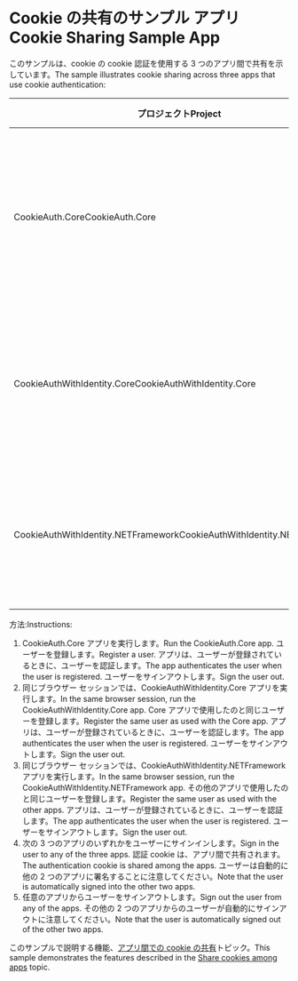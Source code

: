 # <a name="cookie-sharing-sample-app"></a><span data-ttu-id="e5633-101">Cookie の共有のサンプル アプリ</span><span class="sxs-lookup"><span data-stu-id="e5633-101">Cookie Sharing Sample App</span></span>

<span data-ttu-id="e5633-102">このサンプルは、cookie の cookie 認証を使用する 3 つのアプリ間で共有を示しています。</span><span class="sxs-lookup"><span data-stu-id="e5633-102">The sample illustrates cookie sharing across three apps that use cookie authentication:</span></span>

| <span data-ttu-id="e5633-103">プロジェクト</span><span class="sxs-lookup"><span data-stu-id="e5633-103">Project</span></span>                             | <span data-ttu-id="e5633-104">説明</span><span class="sxs-lookup"><span data-stu-id="e5633-104">Description</span></span> |
| ----------------------------------- | ----------- |
| <span data-ttu-id="e5633-105">CookieAuth.Core</span><span class="sxs-lookup"><span data-stu-id="e5633-105">CookieAuth.Core</span></span>                     | <span data-ttu-id="e5633-106">ASP.NET Core Identity を使用せずに ASP.NET Core Razor ページ アプリ</span><span class="sxs-lookup"><span data-stu-id="e5633-106">ASP.NET Core Razor Pages app without using ASP.NET Core Identity</span></span> |
| <span data-ttu-id="e5633-107">CookieAuthWithIdentity.Core</span><span class="sxs-lookup"><span data-stu-id="e5633-107">CookieAuthWithIdentity.Core</span></span>         | <span data-ttu-id="e5633-108">ASP.NET Core Identity を使用して ASP.NET Core MVC アプリ</span><span class="sxs-lookup"><span data-stu-id="e5633-108">ASP.NET Core MVC app with ASP.NET Core Identity</span></span> |
| <span data-ttu-id="e5633-109">CookieAuthWithIdentity.NETFramework</span><span class="sxs-lookup"><span data-stu-id="e5633-109">CookieAuthWithIdentity.NETFramework</span></span> | <span data-ttu-id="e5633-110">ASP.NET Identity での ASP.NET フレームワーク MVC アプリ</span><span class="sxs-lookup"><span data-stu-id="e5633-110">ASP.NET Framework MVC app with ASP.NET Identity</span></span> |

<span data-ttu-id="e5633-111">方法:</span><span class="sxs-lookup"><span data-stu-id="e5633-111">Instructions:</span></span>

1. <span data-ttu-id="e5633-112">CookieAuth.Core アプリを実行します。</span><span class="sxs-lookup"><span data-stu-id="e5633-112">Run the CookieAuth.Core app.</span></span> <span data-ttu-id="e5633-113">ユーザーを登録します。</span><span class="sxs-lookup"><span data-stu-id="e5633-113">Register a user.</span></span> <span data-ttu-id="e5633-114">アプリは、ユーザーが登録されているときに、ユーザーを認証します。</span><span class="sxs-lookup"><span data-stu-id="e5633-114">The app authenticates the user when the user is registered.</span></span> <span data-ttu-id="e5633-115">ユーザーをサインアウトします。</span><span class="sxs-lookup"><span data-stu-id="e5633-115">Sign the user out.</span></span>
1. <span data-ttu-id="e5633-116">同じブラウザー セッションでは、CookieAuthWithIdentity.Core アプリを実行します。</span><span class="sxs-lookup"><span data-stu-id="e5633-116">In the same browser session, run the CookieAuthWithIdentity.Core app.</span></span> <span data-ttu-id="e5633-117">Core アプリで使用したのと同じユーザーを登録します。</span><span class="sxs-lookup"><span data-stu-id="e5633-117">Register the same user as used with the Core app.</span></span> <span data-ttu-id="e5633-118">アプリは、ユーザーが登録されているときに、ユーザーを認証します。</span><span class="sxs-lookup"><span data-stu-id="e5633-118">The app authenticates the user when the user is registered.</span></span> <span data-ttu-id="e5633-119">ユーザーをサインアウトします。</span><span class="sxs-lookup"><span data-stu-id="e5633-119">Sign the user out.</span></span>
1. <span data-ttu-id="e5633-120">同じブラウザー セッションでは、CookieAuthWithIdentity.NETFramework アプリを実行します。</span><span class="sxs-lookup"><span data-stu-id="e5633-120">In the same browser session, run the CookieAuthWithIdentity.NETFramework app.</span></span> <span data-ttu-id="e5633-121">その他のアプリで使用したのと同じユーザーを登録します。</span><span class="sxs-lookup"><span data-stu-id="e5633-121">Register the same user as used with the other apps.</span></span> <span data-ttu-id="e5633-122">アプリは、ユーザーが登録されているときに、ユーザーを認証します。</span><span class="sxs-lookup"><span data-stu-id="e5633-122">The app authenticates the user when the user is registered.</span></span> <span data-ttu-id="e5633-123">ユーザーをサインアウトします。</span><span class="sxs-lookup"><span data-stu-id="e5633-123">Sign the user out.</span></span>
1. <span data-ttu-id="e5633-124">次の 3 つのアプリのいずれかをユーザーにサインインします。</span><span class="sxs-lookup"><span data-stu-id="e5633-124">Sign in the user to any of the three apps.</span></span> <span data-ttu-id="e5633-125">認証 cookie は、アプリ間で共有されます。</span><span class="sxs-lookup"><span data-stu-id="e5633-125">The authentication cookie is shared among the apps.</span></span> <span data-ttu-id="e5633-126">ユーザーは自動的に他の 2 つのアプリに署名することに注意してください。</span><span class="sxs-lookup"><span data-stu-id="e5633-126">Note that the user is automatically signed into the other two apps.</span></span>
1. <span data-ttu-id="e5633-127">任意のアプリからユーザーをサインアウトします。</span><span class="sxs-lookup"><span data-stu-id="e5633-127">Sign out the user from any of the apps.</span></span> <span data-ttu-id="e5633-128">その他の 2 つのアプリからのユーザーが自動的にサインアウトに注意してください。</span><span class="sxs-lookup"><span data-stu-id="e5633-128">Note that the user is automatically signed out of the other two apps.</span></span>

<span data-ttu-id="e5633-129">このサンプルで説明する機能、[アプリ間での cookie の共有](https://docs.microsoft.com/aspnet/core/security/cookie-sharing)トピック。</span><span class="sxs-lookup"><span data-stu-id="e5633-129">This sample demonstrates the features described in the [Share cookies among apps](https://docs.microsoft.com/aspnet/core/security/cookie-sharing) topic.</span></span>

